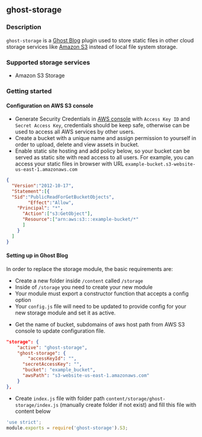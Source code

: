 ## ghost-storage

### Description
`ghost-storage` is a [Ghost Blog](https://ghost.org/developers/) plugin used to store static files in other cloud storage services like [Amazon S3](https://aws.amazon.com) instead of local file system storage.

### Supported storage services
- Amazon S3 Storage

### Getting started
#### Configuration on AWS S3 console
* Generate Security Credentials in [AWS console](https://aws.amazon.com) with `Access Key ID` and `Secret Access Key`, credentials should be keep safe, otherwise can be used to access all AWS services by other users.
* Create a bucket with a unique name and assign permission to yourself in order to upload, delete and view assets in bucket.
* Enable static site hosting and add policy below, so your bucket can be served as static site with read access to all users. For example, you can access your static files in browser with URL `example-bucket.s3-website-us-east-1.amazonaws.com`
```json
{
  "Version":"2012-10-17",
  "Statement":[{
  "Sid":"PublicReadForGetBucketObjects",
        "Effect":"Allow",
    "Principal": "*",
      "Action":["s3:GetObject"],
      "Resource":["arn:aws:s3:::example-bucket/*"
      ]
    }
  ]
}
```
#### Setting up in Ghost Blog
In order to replace the storage module, the basic requirements are:

- Create a new folder inside `/content` called `/storage`
- Inside of `/storage` you need to create your new module
- Your module must export a constructor function that accepts a config option
- Your `config.js` file will need to be updated to provide config for your new storage module and set it as active.
* Get the name of bucket, subdomains of aws host path from AWS S3 console to update configuration file.
```json
"storage": {
    "active": "ghost-storage",
    "ghost-storage": {
        "accessKeyId": "",
      "secretAccessKey": "",
      "bucket": "example_bucket",
      "awsPath": "s3-website-us-east-1.amazonaws.com"
    }
},
```
- Create `index.js` file with folder path `content/storage/ghost-storage/index.js` (manually create folder if not exist) and fill this file with content below
```javascript
'use strict';
module.exports = require('ghost-storage').S3;
```

